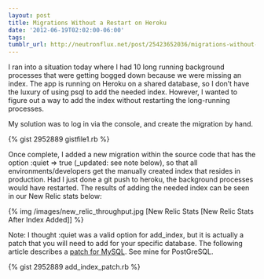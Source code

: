 ```yaml
---
layout: post
title: Migrations Without a Restart on Heroku
date: '2012-06-19T02:02:00-06:00'
tags: 
tumblr_url: http://neutronflux.net/post/25423652036/migrations-without-a-restart-on-heroku
---
```

I ran into a situation today where I had 10 long running background processes that were getting bogged down because we were missing an index. The app is running on Heroku on a shared database, so I don’t have the luxury of using psql to add the needed index. However, I wanted to figure out a way to add the index without restarting the long-running processes.

My solution was to log in via the console, and create the migration by
hand.

{% gist 2952889 gistfile1.rb %}

Once complete, I added a new migration within the source code that has the option :quiet => true (_updated: see note below), so that all environments/developers get the manually created index that resides in production. Had I just done a git push to heroku, the background processes would have restarted. The results of adding the needed index can be seen in our New Relic stats below:

{% img /images/new_relic_throughput.jpg [New Relic Stats [New Relic Stats After Index Added]] %}


Note: I thought :quiet was a valid option for add_index, but it is actually a patch that you will need to add for your specific database. The following article describes a [patch for MySQL](http://grosser.it/2009/06/06/add_index-and-remove_index-now-quiet-on-duplicate-index/). See mine for PostGreSQL.

{% gist 2952889 add_index_patch.rb %}
